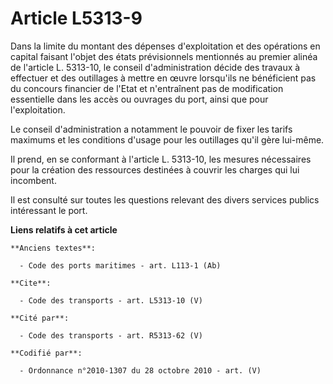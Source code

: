 # Article L5313-9

Dans la limite du montant des dépenses d'exploitation et des opérations en capital faisant l'objet des états prévisionnels
mentionnés au premier alinéa de l'article L. 5313-10, le conseil d'administration décide des travaux à effectuer et des
outillages à mettre en œuvre lorsqu'ils ne bénéficient pas du concours financier de l'Etat et n'entraînent pas de
modification essentielle dans les accès ou ouvrages du port, ainsi que pour l'exploitation. 

Le conseil d'administration a notamment le pouvoir de fixer les tarifs maximums et les conditions d'usage pour les outillages
qu'il gère lui-même. 

Il prend, en se conformant à l'article L. 5313-10, les mesures nécessaires pour la création des ressources destinées à
couvrir les charges qui lui incombent. 

Il est consulté sur toutes les questions relevant des divers services publics intéressant le port.

**Liens relatifs à cet article**

	**Anciens textes**:

	  - Code des ports maritimes - art. L113-1 (Ab)

	**Cite**:

	  - Code des transports - art. L5313-10 (V)

	**Cité par**:

	  - Code des transports - art. R5313-62 (V)

	**Codifié par**:

	  - Ordonnance n°2010-1307 du 28 octobre 2010 - art. (V)
